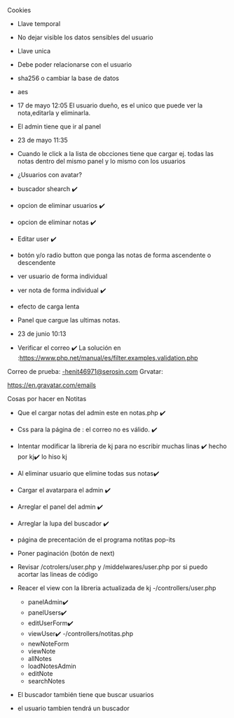 Cookies
- Llave temporal
- No dejar visible los datos sensibles del usuario
- Llave unica
- Debe poder relacionarse con el usuario
- sha256 o cambiar la base de datos
- aes
- 17 de mayo 12:05 El usuario dueño, es el unico que puede ver la nota,editarla y eliminarla.
- El admin tiene que ir al panel

- 23 de mayo 11:35
- Cuando le click a la lista de obcciones tiene que cargar ej. todas las notas dentro del mismo panel y lo mismo con los usuarios


- ¿Usuarios con avatar?
- buscador shearch ✔️
- opcion de eliminar usuarios ✔️
- opcion de eliminar notas ✔️
- Editar user ✔️
- botón y/o radio button que ponga las notas de forma ascendente o descendente

- ver usuario de forma individual
- ver nota de forma individual ✔️
- efecto de carga lenta
- Panel que cargue las ultimas notas.

- 23 de junio 10:13
- Verificar el correo ✔️
La solución en :https://www.php.net/manual/es/filter.examples.validation.php

Correo de prueba:
 -henit46971@serosin.com
 Grvatar:

 https://en.gravatar.com/emails

Cosas por hacer en Notitas

- Que el cargar notas del admin este en notas.php  ✔️
- Css para la página de : el correo no es válido. ✔️
- Intentar modificar la libreria de kj para no escribir muchas linas ✔️ hecho por kj✔️ lo hiso kj
- Al eliminar usuario que elimine todas sus notas✔️
- Cargar el avatarpara el admin ✔️
- Arreglar el panel del admin ✔️
- Arreglar la lupa del buscador ✔️
- página de precentación de el programa notitas pop-its
- Poner paginación (botón de next)
- Revisar /cotrolers/user.php y /middelwares/user.php por si puedo acortar las lineas de código

- Reacer el view con la libreria actualizada de kj
-/controllers/user.php
    - panelAdmin✔️
    - panelUsers✔️
    - editUserForm✔️
    - viewUser✔️
-/controllers/notitas.php
    - newNoteForm
    - viewNote
    - allNotes
    - loadNotesAdmin
    - editNote
    - searchNotes

- El buscador también tiene que buscar usuarios
- el usuario tambien tendrá un buscador
